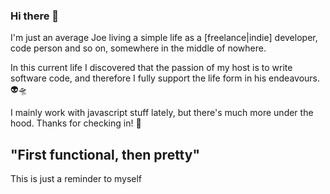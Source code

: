 ### Hi there 👋

I'm just an average Joe living a simple life as a [freelance|indie] developer, code person and so on, somewhere in the middle of nowhere.

In this current life I discovered that the passion of my host is to write software code, and therefore I fully support the life form in his endeavours. 👽🛸

I mainly work with javascript stuff lately, but there's much more under the hood. Thanks for checking in! 👋


## "First functional, then pretty"
This is just a reminder to myself

<!--
**therufa/therufa** is a ✨ _special_ ✨ repository because its `README.md` (this file) appears on your GitHub profile.

Here are some ideas to get you started:

- 🔭 I’m currently working on ...
- 🌱 I’m currently learning ...
- 👯 I’m looking to collaborate on ...
- 🤔 I’m looking for help with ...
- 💬 Ask me about ...
- 📫 How to reach me: ...
- 😄 Pronouns: ...
- ⚡ Fun fact: ...
-->
